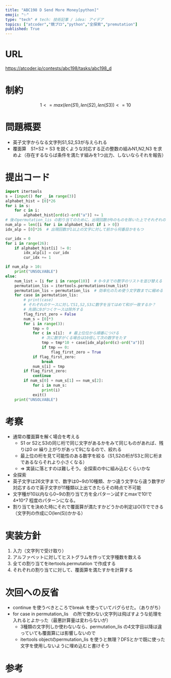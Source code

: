 ```yaml
---
title: "ABC198 D Send More Money[python]"
emoji: "✨"
type: "tech" # tech: 技術記事 / idea: アイデア
topics: ["atcoder","競プロ","python","全探索","premutation"]
published: True
---
```


# URL
https://atcoder.jp/contests/abc198/tasks/abc198_d

# 制約
$$1 <= max(len(S1),len(S2),len(S3)) <= 10$$

# 問題概要
- 英子文字からなる文字列S1,S2,S3が与えられる
- 覆面算　S1+S2 = S3 を説くような対応する正の整数の組みN1,N2,N3 を求めよ（存在するならば条件を満たす組みを1つ出力、しないならそれを報告）


# 提出コード
```python
import itertools
s = [input() for _ in range(3)]
alphabet_hist = [0]*26
for i in s:
    for c in i:
        alphabet_hist[ord(c)-ord("a")] += 1
# 後のpermutation_lis の割り当てのために、出現回数が0のものを除いた上でそれぞれの文字列が何番目に現れるかを記録する
num_alp = len([i for i in alphabet_hist if i > 0])
idx_alp = [0]*26  # 出現回数が1以上の文字に対して前から何番目かをもつ

cur_idx = 0
for i in range(26):
    if alphabet_hist[i] != 0:
        idx_alp[i] = cur_idx
        cur_idx += 1

if num_alp > 10:
    print("UNSOLVABLE")
else:
    num_list = [i for i in range(10)]  # 0~9までの数字のリストを並び替える
    permutation_lis = itertools.permutations(num_list)
    permutation_lis = permutation_lis  # 効率化のため使う文字数までに縮める
    for case in permutation_lis:
        # print(case)
        # それぞれのケースに対してS1,S2,S3に数字を当てはめて和が一致するか？
        # 先頭に0がつくケースは除外する
        flag_first_zero = False
        num_s = [0]*3
        for i in range(3):
            tmp = 0
            for c in s[i]:  # 最上位位から順番につける
                # 次に数字がくる場合は10倍して次の数字をたす
                tmp = tmp*10 + case[idx_alp[ord(c)-ord("a")]]
                if tmp == 0:
                    flag_first_zero = True
            if flag_first_zero:
                break
            num_s[i] = tmp
        if flag_first_zero:
            continue
        if num_s[0] + num_s[1] == num_s[2]:
            for i in num_s:
                print(i)
            exit()
    print("UNSOLVABLE")

```

# 考察
- 通常の覆面算を解く場合を考える
  - S1 or S2とS3の同じ桁で同じ文字があるかをみて同じものがあれば、残りは0 or 繰り上がりがあって9になるので、絞れる
  - 最上位の桁を見て可能性のある数字を絞る（S1,S2の桁がS3と同じ桁まであるならそれより小さくなる）
  - => 実装に落とすのは難しそう。全探索の中に組み込むくらいかな
- 全探索
 - 英子文字は26文字まで、数字は0~9の10種類、かつ違う文字なら違う数字が対応するので英子文字が11種類以上出てきたらその時点で不可能
 - 文字種が10以内なら0~9の割り当て方を全パターン試すとmaxで10!で4*10^7 程度のパターンになる。
 - 割り当てを決めた時にそれで覆面算が満たすかどうかの判定はO(1)でできる（文字列の作成にO(len(S))かかる）

# 実装方針
1. 入力（文字列で受け取り）
2. アルファベットに対してヒストグラムを作って文字種数を数える
3. 全ての割り当てをitertools.permutation で作成する
4. それぞれの割り当てに対して、覆面算を満たすかを計算する


# 次回への反省
- continue を使うべきところでbreak を使っていてバグらせた。（ありがち）
- for case in permutation_lis　の所で使わない文字列は飛ばすような処理を入れるとよかった（最悪計算量は変わらないが）
  - 3種類の文字列しか使わないなら、permutation_lis の4文字目以降は違っていても覆面算には影響しないので
  - itertools objectのpermutation_lis を使うと無理？DFSとかで既に使った文字を使用しないように埋め込むと書けそう
# 参考
